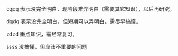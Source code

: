 cqcq 表示没完全明白，现阶段难弄明白（需要其它知识），以后再研究。

dqdq 表示没完全明白，但短期可以弄明白，需尽早搞懂。

zdzd 重点知识，需经常复习。

ssss 没搞懂，但应该不重要的问题


